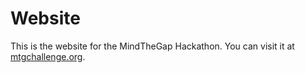 # Website
This is the website for the MindTheGap Hackathon. You can visit it at [mtgchallenge.org](https://mtgchallenge.org).
